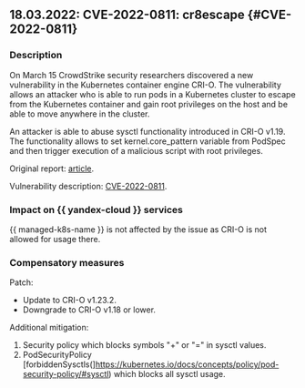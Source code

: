 ## 18.03.2022: CVE-2022-0811: cr8escape {#CVE-2022-0811}

### Description

On March 15 CrowdStrike security researchers discovered a new vulnerability in the Kubernetes container engine CRI-O. The vulnerability allows an attacker who is able to run pods in a Kubernetes cluster to escape from the Kubernetes container and gain root privileges on the host and be able to move anywhere in the cluster.

An attacker is able to abuse sysctl functionality introduced in CRI-O v1.19. The functionality allows to set kernel.core_pattern variable from PodSpec and then trigger execution of a malicious script with root privileges.

Original report: [article](https://www.crowdstrike.com/blog/cr8escape-new-vulnerability-discovered-in-cri-o-container-engine-cve-2022-0811/).

Vulnerability description: [CVE-2022-0811](https://nvd.nist.gov/vuln/detail/CVE-2022-0811).

### Impact on {{ yandex-cloud }} services

{{ managed-k8s-name }} is not affected by the issue as CRI-O is not allowed for usage there.

### Compensatory measures

Patch:

* Update to CRI-O v1.23.2.
* Downgrade to CRI-O v1.18 or lower.

Additional mitigation:

1. Security policy which blocks symbols "+" or "=" in sysctl values.
2. PodSecurityPolicy [forbiddenSysctls(]https://kubernetes.io/docs/concepts/policy/pod-security-policy/#sysctl) which blocks all sysctl usage.